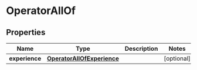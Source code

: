 

# OperatorAllOf


## Properties

| Name | Type | Description | Notes |
|------------ | ------------- | ------------- | -------------|
|**experience** | [**OperatorAllOfExperience**](OperatorAllOfExperience.md) |  |  [optional] |



